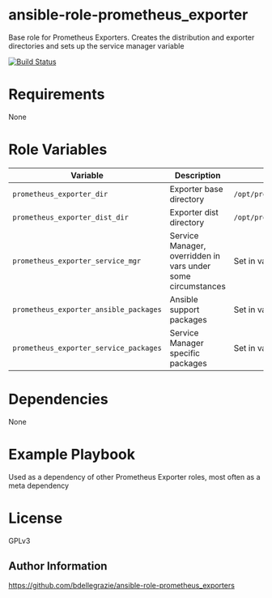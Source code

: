 # ansible-role-prometheus\_exporter

Base role for Prometheus Exporters. Creates the distribution and exporter directories and sets up the service manager variable

[![Build Status](https://travis-ci.org/bdellegrazie/ansible-role-prometheus_exporters.svg?branch=master)](https://travis-ci.org/bdellegrazie/ansible-role-prometheus_exporters)

# Requirements

None

# Role Variables

| Variable | Description | Default |
|----------|-------------|---------|
| `prometheus_exporter_dir`              | Exporter base directory | `/opt/prometheus/exporters` |
| `prometheus_exporter_dist_dir`         | Exporter dist directory | `/opt/prometheus/exporters/dist` |
| `prometheus_exporter_service_mgr`      | Service Manager, overridden in vars under some circumstances | Set in vars |
| `prometheus_exporter_ansible_packages` | Ansible support packages | Set in vars |
| `prometheus_exporter_service_packages` | Service Manager specific packages | Set in vars |

# Dependencies

None

# Example Playbook

Used as a dependency of other Prometheus Exporter roles, most often as a meta dependency

# License

GPLv3

Author Information
------------------

https://github.com/bdellegrazie/ansible-role-prometheus_exporters
